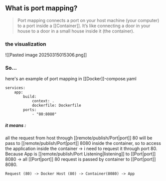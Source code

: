 ## What is port mapping?
> Port mapping connects a port on your host machine (your computer) to a port inside a [[Container]]. It’s like connecting a door in your house to a door in a small house inside it (the container).

### the visualization
![[Pasted image 20250315015306.png]]
### So...
here's an example of port mapping in [[Docker]]-compose.yaml
```
services:
	app:
		build:
			context: .
			dockerfile: Dockerfile
		ports:
			- "80:8080"
```
##### it means :
all the request from host through [[remote/publish/Port|port]] 80 will be pass to [[remote/publish/Port|port]] 8080 inside the container, so to access the application inside the container -> i need to request it through port 80.
Because App is [[remote/publish/Port Listening|listening]] to [[Port|port]]  8080 ->  all [[Port|port]]  80 request is passed by container to [[Port|port]] 8080.  

	Request (80) -> Docker Host (80) -> Container(8080) -> App